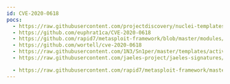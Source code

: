 ```yaml
---
id: CVE-2020-0618
pocs:
  - https://raw.githubusercontent.com/projectdiscovery/nuclei-templates/master/cves/2020/CVE-2020-0618.yaml
  - https://github.com/euphrat1ca/CVE-2020-0618
  - https://github.com/rapid7/metasploit-framework/blob/master/modules/exploits/windows/http/ssrs_navcorrector_viewstate.rb
  - https://github.com/wortell/cve-2020-0618
  - https://raw.githubusercontent.com/1N3/Sn1per/master/templates/active/CVE-2020-0618_-_Remote_Code_Execution_SQL_Server_Reporting_Services.sh
  - https://raw.githubusercontent.com/jaeles-project/jaeles-signatures/master/cves/sql-srs-rce-cve-2020-0618.yaml

  - https://raw.githubusercontent.com/rapid7/metasploit-framework/master/modules/exploits/windows/http/ssrs_navcorrector_viewstate.rb
---
```

